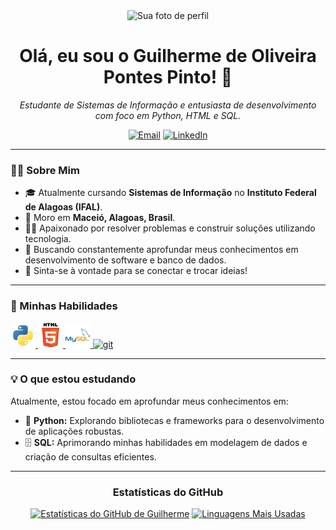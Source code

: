 <div align="center">
  <img src="https://avatars.githubusercontent.com/u/101799985?v=4" width="200px" alt="Sua foto de perfil"/>
  <h1>Olá, eu sou o Guilherme de Oliveira Pontes Pinto! 👋</h1>
</div>

<p align="center">
  <em>Estudante de Sistemas de Informação e entusiasta de desenvolvimento com foco em Python, HTML e SQL.</em>
</p>

<p align="center">
  <a href="mailto:guilhermepontespinto@gmail.com"><img src="https://img.shields.io/badge/Email-D14836?style=for-the-badge&logo=gmail&logoColor=white" alt="Email"/></a>
  <a href="https://linkedin.com/in/guilhermedopp" target="_blank"><img src="https://img.shields.io/badge/LinkedIn-0077B5?style=for-the-badge&logo=linkedin&logoColor=white" alt="LinkedIn"/></a>
</p>

---

### 👨‍💻 Sobre Mim

- 🎓 Atualmente cursando **Sistemas de Informação** no **Instituto Federal de Alagoas (IFAL)**.
- 📍 Moro em **Maceió, Alagoas, Brasil**.
- 👨‍💻 Apaixonado por resolver problemas e construir soluções utilizando tecnologia.
- 🌱 Buscando constantemente aprofundar meus conhecimentos em desenvolvimento de software e banco de dados.
- 💬 Sinta-se à vontade para se conectar e trocar ideias!

---

### 🚀 Minhas Habilidades

<p align="left">
  <a href="https://www.python.org" target="_blank" rel="noreferrer">
    <img src="https://raw.githubusercontent.com/devicons/devicon/master/icons/python/python-original.svg" alt="python" width="40" height="40"/>
  </a>
  <a href="https://www.w3.org/html/" target="_blank" rel="noreferrer"> 
    <img src="https://raw.githubusercontent.com/devicons/devicon/master/icons/html5/html5-original-wordmark.svg" alt="html5" width="40" height="40"/>
  </a>
  <a href="https://www.mysql.com/" target="_blank" rel="noreferrer"> 
    <img src="https://raw.githubusercontent.com/devicons/devicon/master/icons/mysql/mysql-original-wordmark.svg" alt="mysql" width="40" height="40"/>
  </a>
   <a href="https://git-scm.com/" target="_blank" rel="noreferrer"> 
    <img src="https://www.vectorlogo.zone/logos/git-scm/git-scm-icon.svg" alt="git" width="40" height="40"/>
  </a>
</p>

---

### 💡 O que estou estudando

<p>
  Atualmente, estou focado em aprofundar meus conhecimentos em:
</p>

- 🐍 **Python:** Explorando bibliotecas e frameworks para o desenvolvimento de aplicações robustas.
- 🗄️ **SQL:** Aprimorando minhas habilidades em modelagem de dados e criação de consultas eficientes.

---
<div align="center">

### Estatísticas do GitHub

[![Estatísticas do GitHub de Guilherme](https://github-readme-stats.vercel.app/api?username=guilhermedopp&show_icons=true&theme=dracula&include_all_commits=true&count_private=true)](https://github.com/anuraghazra/github-readme-stats)
[![Linguagens Mais Usadas](https://github-readme-stats.vercel.app/api/top-langs/?username=guilhermedopp&layout=compact&langs_count=7&theme=dracula)](https://github.com/anuraghazra/github-readme-stats)

</div>
